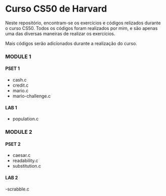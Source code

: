 # Curso CS50 de Harvard 

Neste repositório, encontram-se os exercícios e códigos relizados durante o curso CS50. Todos os códigos foram realizados por mim, e são apenas uma das diversas maneiras de realizar os exercícios.

Mais códigos serão adicionados durante a realização do curso.

### MODULE 1

#### PSET 1

- cash.c
- credit.c
- mario.c
- mario-challenge.c

#### LAB 1

- population.c

### MODULE 2


#### PSET 2

- caesar.c
- readability.c
- substitution.c

#### LAB 2

-scrabble.c
